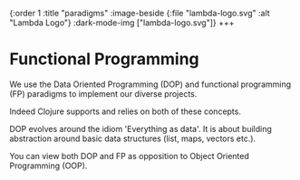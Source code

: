 {:order         1
 :title         "paradigms"
 :image-beside  {:file "lambda-logo.svg" :alt "Lambda Logo"}
 :dark-mode-img ["lambda-logo.svg"]}
+++

# Functional Programming

We use the Data Oriented Programming (DOP) and functional programming (FP) paradigms to implement our diverse projects.

Indeed Clojure supports and relies on both of these concepts.

DOP evolves around the idiom 'Everything as data'. It is about building abstraction around basic data structures (list, maps, vectors etc.).
         
You can view both DOP and FP as opposition to Object Oriented Programming (OOP).